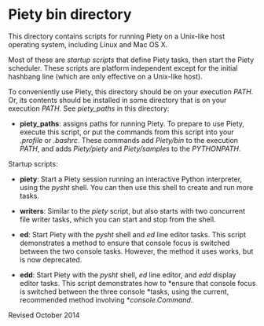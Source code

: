 
Piety bin directory
=====================

This directory contains scripts for running Piety on a Unix-like host
operating system, including Linux and Mac OS X. 

Most of these are *startup scripts* that define Piety tasks, then
start the Piety scheduler.  These scripts are platform independent
except for the initial hashbang line (which are only effective on a
Unix-like host).

To conveniently use Piety, this directory should be on your execution
*PATH*.  Or, its contents should be installed in some directory that
is on your execution *PATH*.  See *piety_paths* in this directory:

- **piety_paths**: assigns paths for running Piety.  To prepare to
 use Piety, execute this script, or put the commands from this script
 into your *.profile* or *.bashrc*.  These commands add *Piety/bin* to
 the execution *PATH*, and adds *Piety/piety* and *Piety/samples* to
 the *PYTHONPATH*.

Startup scripts:

- **piety**: Start a Piety session running an interactive Python
 interpreter, using the *pysht* shell.  You can then use this shell to
 create and run more tasks.

- **writers**: Similar to the *piety* script, but also starts with
    two concurrent file writer tasks, which you can start and stop
    from the shell.

- **ed**: Start Piety with the *pysht* shell and *ed* line editor
    tasks.  This script demonstrates a method to ensure that console
    focus is switched between the two console tasks.  However, the
    method it uses works, but is now deprecated.

- **edd**: Start Piety with the *pysht* shell, *ed* line editor, and
    *edd* display editor tasks.  This script demonstrates how to
    *ensure that console focus is switched between the three console
    *tasks, using the current, recommended method involving
    **console.Command*.

Revised October 2014
